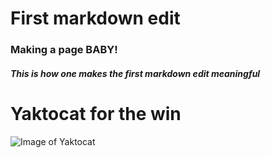 # First markdown edit
### Making a page BABY!
##### This is how one makes the first markdown edit meaningful

# Yaktocat for the win
![Image of Yaktocat](https://octodex.github.com/images/yaktocat.png)
